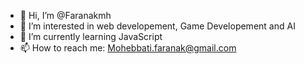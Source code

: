 - 👋 Hi, I’m @Faranakmh
- 👀 I’m interested in web developement, Game Developement and AI
- 🌱 I’m currently learning JavaScript
- 📫 How to reach me: Mohebbati.faranak@gmail.com

<!---
Faranakmh/Faranakmh is a ✨ special ✨ repository because its `README.md` (this file) appears on your GitHub profile.
You can click the Preview link to take a look at your changes.
--->
